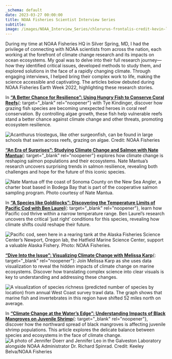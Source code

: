 ```yaml
---
_schema: default
date: 2023-03-27 00:00:00
title: NOAA Fisheries Scientist Interview Series
subtitle:
image: /images/NOAA_Interview_Series/chlorurus-frontalis-credit-kevin-lino.jpg
---
```

During my time at NOAA Fisheries HQ in Silver Spring, MD, I had the privilege of connecting with NOAA scientists from across the nation, each working at the forefront of climate change research and its impacts on ocean ecosystems. My goal was to delve into their full research journey—how they identified critical issues, developed methods to study them, and explored solutions in the face of a rapidly changing climate. Through engaging interviews, I helped bring their complex work to life, making the science accessible and captivating. The articles below debuted during NOAA Fisheries Earth Week 2022, highlighting these research stories.

In [**“A Better Chance for Resilience”: Using Hungry Fish to Conserve Coral Reefs**](https://www.fisheries.noaa.gov/feature-story/better-chance-resilience-using-hungry-fish-conserve-coral-reefs "“A Better Chance for Resilience”: Using Hungry Fish to Conserve Coral Reefs"){: target="_blank" rel="noopener"} with Tye Kindinger, discover how grazing fish species are becoming unexpected heroes in coral reef conservation. By controlling algae growth, these fish help vulnerable reefs stand a better chance against climate change and other threats, promoting ecosystem resilience.

![Acanthurus triostegus, like other surgeonfish, can be found in large schools that swim across reefs, grazing on algae. Credit: NOAA Fisheries](/images/NOAA_Interview_Series/acanthurus-triostegus-nwhi-credit-noaa-fisheries-0.jpg "Acanthurus triostegus, like other surgeonfish, can be found in large schools that swim across reefs, grazing on algae. Credit: NOAA Fisheries")

[**“An Era of Surprises”: Studying Climate Change and Salmon with Nate Mantua**](https://www.fisheries.noaa.gov/feature-story/era-surprises-studying-climate-change-and-salmon-nate-mantua "“A Better Chance for Resilience”: Using Hungry Fish to Conserve Coral Reefs"){: target="_blank" rel="noopener"} explores how climate change is reshaping salmon populations and their ecosystems. Nate Mantua’s research uncovers surprising trends in salmon resilience, revealing both challenges and hope for the future of this iconic species.

![Nate Mantua off the coast of Sonoma County on the New Sea Angler, a charter boat based in Bodega Bay that is part of the cooperative salmon sampling program. Photo courtesy of Nate Mantua.](/uploads/mantuaboat.jpg "Nate Mantua off the coast of Sonoma County on the New Sea Angler, a charter boat based in Bodega Bay that is part of the cooperative salmon sampling program. Photo courtesy of Nate Mantua.")

In [**“A Species like Goldilocks”: Discovering the Temperature Limits of Pacific Cod with Ben Laurel**](https://www.fisheries.noaa.gov/feature-story/species-goldilocks-discovering-temperature-limits-pacific-cod-ben-laurel "“A Species like Goldilocks”: Discovering the Temperature Limits of Pacific Cod with Ben Laurel"){: target="_blank" rel="noopener"}, learn how Pacific cod thrive within a narrow temperature range. Ben Laurel’s research uncovers the critical ‘just right’ conditions for this species, revealing how climate shifts could reshape their future.

![Pacific cod, seen here in a rearing tank at the Alaska Fisheries Science Center’s Newport, Oregon lab, the Hatfield Marine Science Center, support a valuable Alaska Fishery. Photo: NOAA Fisheries.](/images/NOAA_Interview_Series/adult-pacific-cod-in-rearing-tank.jpg "Pacific cod, seen here in a rearing tank at the Alaska Fisheries Science Center’s Newport, Oregon lab, the Hatfield Marine Science Center, support a valuable Alaska Fishery. Photo: NOAA Fisheries.")

[**“Dive Into the Issue”: Visualizing Climate Change with Melissa Karp**](https://www.fisheries.noaa.gov/feature-story/dive-issue-visualizing-climate-change-melissa-karp "“Dive Into the Issue”: Visualizing Climate Change with Melissa Karp"){: target="_blank" rel="noopener"}: Join Melissa Karp as she uses data visualization to reveal the hidden impacts of climate change on marine ecosystems. Discover how translating complex science into clear visuals is key to understanding and addressing these changes.

![A visualization of species richness (predicted number of species by location) from annual West Coast survey trawl data. The graph shows that marine fish and invertebrates in this region have shifted 52 miles north on average.](/images/NOAA_Interview_Series/fastwcregionalsummary.gif "A visualization of species richness &#40;predicted number of species by location&#41; from annual West Coast survey trawl data. The graph shows that marine fish and invertebrates in this region have shifted 52 miles north on average.")

In [**“Climate Change at the Water’s Edge”: Understanding Impacts of Black Mangroves on Juvenile Shrimp**](https://www.fisheries.noaa.gov/feature-story/climate-change-waters-edge-understanding-impacts-black-mangroves-juvenile-shrimp "“Climate Change at the Water’s Edge”: Understanding Impacts of Black Mangroves on Juvenile Shrimp"){: target="_blank" rel="noopener"}, discover how the northward spread of black mangroves is affecting juvenile shrimp populations. This article explores the delicate balance between species and ecosystems in the face of climate change.![A photo of Jennifer Doerr and Jennifer Leo in the Galveston Laboratory alongside NOAA Administrator Dr. Richard Spinrad. Credit: Keeley Belva/NOAA Fisheries](/images/NOAA_Interview_Series/galvestonlabvisit-0.jpg "A photo of Jennifer Doerr and Jennifer Leo in the Galveston Laboratory alongside NOAA Administrator Dr. Richard Spinrad. Credit: Keeley Belva/NOAA Fisheries")